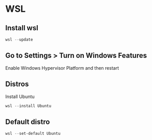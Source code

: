 # WSL

## Install wsl

```powershell
wsl --update
```

## Go to Settings > Turn on Windows Features

Enable Windows Hypervisor Platform and then restart

## Distros

Install Ubuntu

```powershell
wsl --install Ubuntu
```

## Default distro

```powershell
wsl --set-default Ubuntu
```